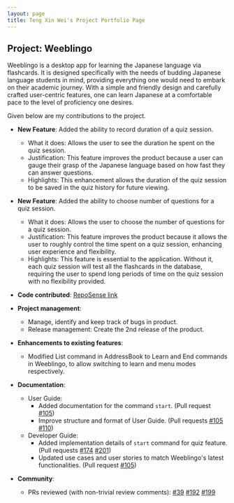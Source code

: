 ```yaml
---
layout: page
title: Teng Xin Wei's Project Portfolio Page
---
```


## Project: Weeblingo

Weeblingo is a desktop app for learning the Japanese language via flashcards. It is designed specifically with the needs
of budding Japanese language students in mind, providing everything one would need to embark on their academic journey.
With a simple and friendly design and carefully crafted user-centric features, one can learn Japanese at a comfortable
pace to the level of proficiency one desires.

Given below are my contributions to the project.

* **New Feature**: Added the ability to record duration of a quiz session.
    * What it does: Allows the user to see the duration he spent on the quiz session.
    * Justification: This feature improves the product because a user can gauge their grasp of the Japanese
      language based on how fast they can answer questions.
    * Highlights: This enhancement allows the duration of the quiz session to be saved in the quiz history for future viewing.

* **New Feature**: Added the ability to choose number of questions for a quiz session.
    * What it does: Allows the user to choose the number of questions for a quiz session.
    * Justification: This feature improves the product because it allows the user to 
      roughly control the time spent on a quiz session, enhancing user experience and flexibility.
    * Highlights: This feature is essential to the application. Without it, each quiz session will test 
      all the flashcards in the database, requiring the user to spend long periods
      of time on the quiz session with no flexibility provided.

* **Code contributed**: [RepoSense link](https://nus-cs2103-ay2021s2.github.io/tp-dashboard/?search=xinweit&sort=groupTitle&sortWithin=title&timeframe=commit&mergegroup=&groupSelect=groupByRepos&breakdown=true&checkedFileTypes=docs~functional-code~test-code~other&tabOpen=true&tabType=authorship&tabAuthor=xinweit&tabRepo=AY2021S2-CS2103T-T13-1%2Ftp%5Bmaster%5D&authorshipIsMergeGroup=false&authorshipFileTypes=test-code&authorshipIsBinaryFileTypeChecked=false)

* **Project management**:
    * Manage, identify and keep track of bugs in product.
    * Release management: Create the 2nd release of the product.

* **Enhancements to existing features**: 
    * Modified List command in AddressBook to Learn and End commands in Weeblingo,
    to allow switching to learn and menu modes respectively.

* **Documentation**:
    * User Guide:
        * Added documentation for the command `start`. 
          (Pull request
          [\#105](https://github.com/AY2021S2-CS2103T-T13-1/tp/pull/105/files))
        * Improve structure and format of User Guide. 
          (Pull requests
          [\#105](https://github.com/AY2021S2-CS2103T-T13-1/tp/pull/105/files)
          [\#110](https://github.com/AY2021S2-CS2103T-T13-1/tp/pull/110/files))
    * Developer Guide:
        * Added implementation details of `start` command for quiz feature.
          (Pull requests
          [\#174](https://github.com/AY2021S2-CS2103T-T13-1/tp/pull/174/files)
          [\#201](https://github.com/AY2021S2-CS2103T-T13-1/tp/pull/201/files))
        * Updated use cases and user stories to match Weeblingo's latest functionalities.
          (Pull request
          [\#105](https://github.com/AY2021S2-CS2103T-T13-1/tp/pull/105/files))
          
* **Community**:
    * PRs reviewed (with non-trivial review comments): 
      [\#39](https://github.com/AY2021S2-CS2103T-T13-1/tp/pull/39)
      [\#192](https://github.com/AY2021S2-CS2103T-T13-1/tp/pull/192)
      [\#199](https://github.com/AY2021S2-CS2103T-T13-1/tp/pull/199)
